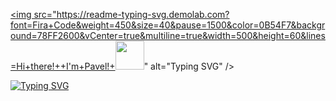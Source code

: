 <a href="https://git.io/typing-svg"><img src="https://readme-typing-svg.demolab.com?font=Fira+Code&weight=450&size=40&pause=1500&color=0B54F7&background=78FF2600&vCenter=true&multiline=true&width=500&height=60&lines=Hi+there!++I'm+Pavel!+<img src="https://github.com/blackcater/blackcater/raw/main/images/Hi.gif" height="46"/>" alt="Typing SVG" /></a>

<a href="https://git.io/typing-svg"><img src="https://readme-typing-svg.demolab.com?font=Fira+Code&weight=450&size=40&pause=1000&color=0B54F7&background=78FF2600&vCenter=true&multiline=true&width=600&height=70&lines=Hi+there!++I'm+Pavel!+:waving_hand:" alt="Typing SVG" /></a>
